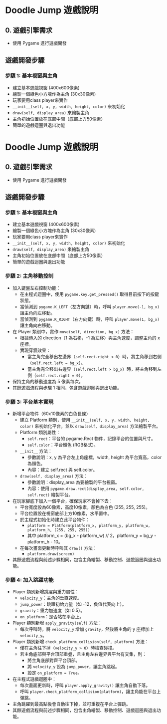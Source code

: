 # Doodle Jump 遊戲說明

## 0. 遊戲引擎需求

- 使用 Pygame 進行遊戲開發

## 遊戲開發步驟

### 步驟 1: 基本視窗與主角

- 建立基本遊戲視窗 (400x600像素)
- 繪製一個綠色小方塊作為主角 (30x30像素)
- 玩家要用class player來實作
- `__init__(self, x, y, width, height, color)` 來初始化
- `draw(self, display_area)` 來繪製主角
- 主角初始位置放在底部中間（底部上方50像素）
- 簡單的遊戲迴圈與退出功能

# Doodle Jump 遊戲說明

## 0. 遊戲引擎需求

- 使用 Pygame 進行遊戲開發

## 遊戲開發步驟

### 步驟 1: 基本視窗與主角

- 建立基本遊戲視窗 (400x600像素)
- 繪製一個綠色小方塊作為主角 (30x30像素)
- 玩家要用class player來實作
- `__init__(self, x, y, width, height, color)` 來初始化
- `draw(self, display_area)` 來繪製主角
- 主角初始位置放在底部中間（底部上方50像素）
- 簡單的遊戲迴圈與退出功能
### 步驟 2: 主角移動控制

- 加入鍵盤左右控制功能：
  - 在主程式迴圈中，使用 `pygame.key.get_pressed()` 取得目前按下的按鍵狀態。
  - 當偵測到 `pygame.K_LEFT`（左方向鍵）時，呼叫 `player.move(-1, bg_x)` 讓主角向左移動。
  - 當偵測到 `pygame.K_RIGHT`（右方向鍵）時，呼叫 `player.move(1, bg_x)` 讓主角向右移動。
- 在 Player 類別中，實作 `move(self, direction, bg_x)` 方法：
  - 根據傳入的 direction（1 為右移，-1 為左移）與主角速度，調整主角的 x 座標。
  - 實現穿牆效果：
    - 當主角完全移出左邊界（`self.rect.right < 0`）時，將主角移到右側（`self.rect.left = bg_x`）。
    - 當主角完全移出右邊界（`self.rect.left > bg_x`）時，將主角移到左側（`self.rect.right = 0`）。
- 保持主角的移動速度為 5 像素每次。
- 其餘遊戲流程與步驟 1 相同，包含遊戲迴圈與退出功能。
### 步驟 3: 平台基本實現

- 新增平台物件（60x10像素的白色長條）
  - 建立 Platform 類別，使用 `__init__(self, x, y, width, height, color)` 來初始化平台，並以 `draw(self, display_area)` 方法繪製平台。
  - Platform 類別屬性：
    - `self.rect`：平台的 pygame.Rect 物件，記錄平台的位置與尺寸。
    - `self.color`：平台顏色 (RGB格式)。
  - `__init__` 方法：
    - 參數說明：x, y 為平台左上角座標，width, height 為平台寬高，color 為顏色。
    - 內容：建立 self.rect 與 self.color。
  - `draw(self, display_area)` 方法：
    - 參數說明：display_area 為要繪製的平台視窗。
    - 內容：使用 `pygame.draw.rect(display_area, self.color, self.rect)` 繪製平台。
- 在玩家腳底下加入一個平台，確保玩家不會掉下去：
  - 平台寬度設為60像素，高度10像素，顏色為白色 (255, 255, 255)。
  - 平台位置設在視窗底部上方10像素，水平置中。
  - 於主程式初始化時建立此平台物件：
    - `platform = Platform(platform_x, platform_y, platform_w, platform_h, (255, 255, 255))`
    - 其中 platform_x = (bg_x - platform_w) // 2，platform_y = bg_y - platform_h - 10。
  - 在每次畫面更新時呼叫其 `draw()` 方法：
    - `platform.draw(screen)`
- 其餘遊戲流程與前述步驟相同，包含主角繪製、移動控制、遊戲迴圈與退出功能。
### 步驟 4: 加入跳躍功能

-   Player 類別新增跳躍與重力屬性：
    -   `velocity_y`：主角的垂直速度。
    -   `jump_power`：跳躍初始力量（如 -12，負值代表向上）。
    -   `gravity`：重力加速度（如 0.5）。
    -   `on_platform`：是否站在平台上。
-   Player 類別新增 `apply_gravity(self)` 方法：
    -   每次呼叫時，將 `velocity_y` 增加 `gravity`，然後將主角的 y 座標加上 `velocity_y`。
-   Player 類別新增 `check_platform_collision(self, platform)` 方法：
    -   僅在主角往下掉（`velocity_y > 0`）時檢查碰撞。
    -   若主角底部與平台頂部重疊，且主角左右邊界與平台有交集，則：
        -   將主角底部對齊平台頂部。
        -   將 `velocity_y` 設為 `jump_power`，讓主角跳起。
        -   設定 `on_platform = True`。
-   在主程式遊戲迴圈中：
    -   每次畫面更新時，呼叫 `player.apply_gravity()` 讓主角自動下落。
    -   呼叫 `player.check_platform_collision(platform)`，讓主角能在平台上彈跳。
-   主角跳躍到最高點後會自動往下掉，並可重複在平台上彈跳。
-   其餘遊戲流程與前述步驟相同，包含主角繪製、移動控制、遊戲迴圈與退出功能。